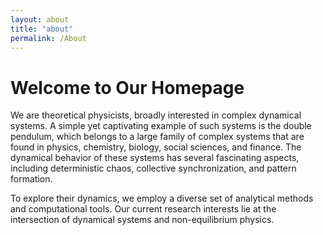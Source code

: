 ```yaml
---
layout: about
title: "about"
permalink: /About
---
```


# Welcome to Our Homepage

We are theoretical physicists, broadly interested in complex dynamical systems. A simple yet captivating example of such systems is the double pendulum, which belongs to a large family of complex systems that are found in physics, chemistry, biology, social sciences, and finance. The dynamical behavior of these systems has several fascinating aspects, including deterministic chaos, collective synchronization, and pattern formation. 

To explore their dynamics, we employ a diverse set of analytical methods and computational tools. Our current research interests lie at the intersection of dynamical systems and non-equilibrium physics.
